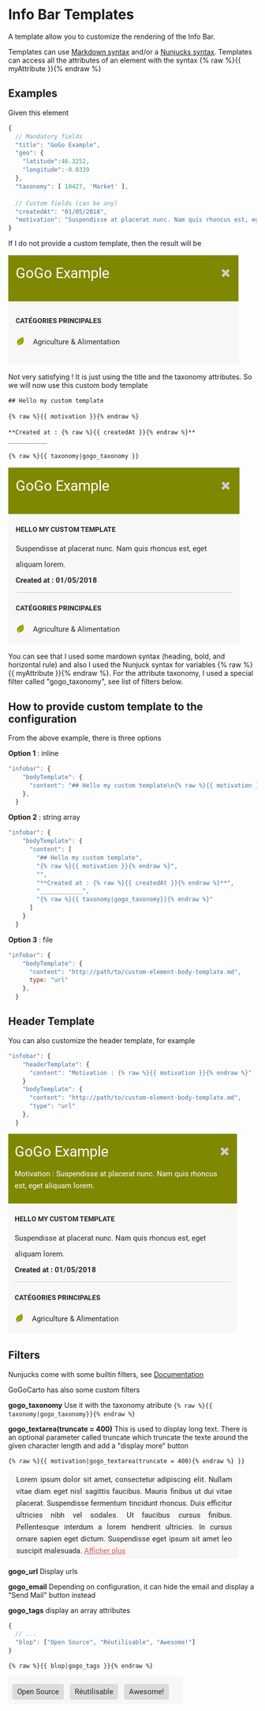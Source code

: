 Info Bar Templates
===============

A template allow you to customize the rendering of the Info Bar. 

Templates can use [Markdown syntax](https://commonmark.org/help/) and/or a [Nunjucks syntax](https://mozilla.github.io/nunjucks/templating.html).
Templates can access all the attributes of an element with the syntax {% raw %}{{ myAttribute }}{% endraw %}


Examples
------

Given this element

```javascript
{
  // Mandatory fields
  "title": "GoGo Example",
  "geo": {
    "latitude":46.3252,
    "longitude":-0.0339
  },
  "taxonomy": [ 10427, 'Market' ],

  // Custom fields (can be any)
  "createdAt": "01/05/2018",
  "motivation": "Suspendisse at placerat nunc. Nam quis rhoncus est, eget aliquam lorem."
}
```

If I do not provide a custom template, then the result will be

![](images/templates/empty.png)

Not very satisfying ! It is just using the title and the taxonomy attributes. So we will now use this custom body template

```
## Hello my custom template

{% raw %}{{ motivation }}{% endraw %}

**Created at : {% raw %}{{ createdAt }}{% endraw %}**
___________

{% raw %}{{ taxonomy|gogo_taxonomy }}
```
![](images/templates/body.png)

You can see that I used some mardown syntax (heading, bold, and horizontal rule) and also I used the Nunjuck syntax for variables {% raw %}{{ myAttribute }}{% endraw %}.
For the attribute taxonomy, I used a special filter called "gogo_taxonomy", see list of filters below.

How to provide custom template to the configuration
-----------------------

From the above example, there is three options

**Option 1** : inline
```javascript
"infobar": {
    "bodyTemplate": {
      "content": "## Hello my custom template\n{% raw %}{{ motivation }}{% endraw %}\n**Created at : {% raw %}{{ createdAt }}{% endraw %}**\n_________\n{% raw %}{{ taxonomy|gogo_taxonomy}}{% endraw %}",
    },
  }
```

**Option 2** : string array
```javascript
"infobar": {
    "bodyTemplate": {
      "content": [
        "## Hello my custom template",
        "{% raw %}{{ motivation }}{% endraw %}",
        "",
        "**Created at : {% raw %}{{ createdAt }}{% endraw %}**",
        "____________",
        "{% raw %}{{ taxonomy|gogo_taxonomy}}{% endraw %}"
      ]
    }
  }
```

**Option 3** : file
```javascript
"infobar": {
    "bodyTemplate": { 
      "content": "http://path/to/custom-element-body-template.md",
      type: "url"
    },
  }
```

Header Template
----------

You can also customize the header template, for example

```javascript
"infobar": {
    "headerTemplate": {
      "content": "Motivation : {% raw %}{{ motivation }}{% endraw %}"
    }
    "bodyTemplate": { 
      "content": "http://path/to/custom-element-body-template.md",
      "type": "url"
    },
  }
```

![](images/templates/header.png)


Filters
-------

Nunjucks come with some builtin filters, see [Documentation](https://mozilla.github.io/nunjucks/templating.html#builtin-filters)

GoGoCarto has also some custom filters

**gogo_taxonomy** Use it with the taxonomy atribute `{% raw %}{{ taxonomy|gogo_taxonomy}}{% endraw %}`

**gogo_textarea(truncate = 400)** This is used to display long text. There is an optional parameter called truncate which truncate the texte around the given character length and add a "display more" button 

```
{% raw %}{{ motivation|gogo_textarea(truncate = 400){% endraw %} }}
```

![](images/templates/gogo-textarea-truncate.png)

**gogo_url** Display urls

**gogo_email** Depending on configuration, it can hide the email and display a "Send Mail" button instead

**gogo_tags** display an array attributes 
```javascript
{
  // ...
  "blop": ["Open Source", "Réutilisable", "Awesome!"]
}
```
```
{% raw %}{{ blop|gogo_tags }}{% endraw %}
```

![](images/templates/gogo-tags.png)
